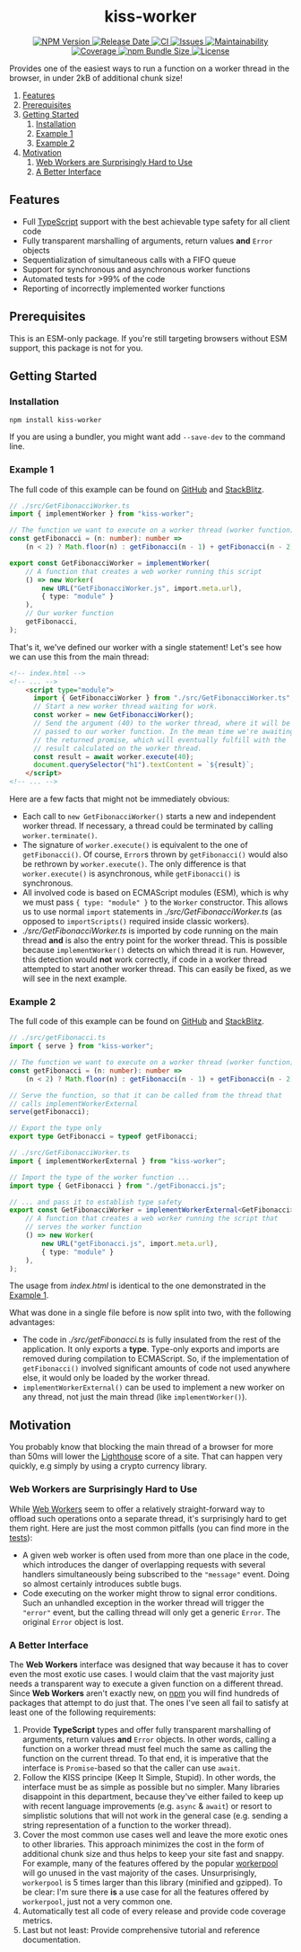 <h1 align="center">
  kiss-worker
</h1>
<p align="center">
  <a href="https://www.npmjs.com/package/kiss-worker">
    <img src="https://img.shields.io/npm/v/kiss-worker" alt="NPM Version">
  </a>
  <a href="https://github.com/andreashuber69/kiss-worker/releases">
    <img src="https://img.shields.io/github/release-date/andreashuber69/kiss-worker.svg" alt="Release Date">
  </a>
  <a href="https://github.com/andreashuber69/kiss-worker/actions/workflows/ci.yml">
    <img src="https://github.com/andreashuber69/kiss-worker/actions/workflows/ci.yml/badge.svg" alt="CI">
  </a>
  <a href="https://github.com/andreashuber69/kiss-worker/issues">
    <img src="https://img.shields.io/github/issues-raw/andreashuber69/kiss-worker.svg" alt="Issues">
  </a>
  <a href="https://codeclimate.com/github/andreashuber69/kiss-worker/maintainability">
    <img src="https://api.codeclimate.com/v1/badges/f3afec1c547d0c33bf94/maintainability" alt="Maintainability">
  </a>
  <a href="https://coveralls.io/github/andreashuber69/kiss-worker?branch=develop">
    <img src="https://coveralls.io/repos/github/andreashuber69/kiss-worker/badge.svg?branch=develop" alt="Coverage">
  </a>
  <a href="https://www.npmjs.com/package/kiss-worker?activeTab=code">
    <img src="https://img.shields.io/bundlephobia/minzip/kiss-worker" alt="npm Bundle Size">
  </a>
  <a href="https://github.com/andreashuber69/kiss-worker/blob/develop/LICENSE">
    <img src="https://img.shields.io/github/license/andreashuber69/kiss-worker.svg" alt="License">
  </a>
</p>

Provides one of the easiest ways to run a function on a worker thread in the browser, in under 2kB of additional chunk
size!

1. [Features](#features)
1. [Prerequisites](#prerequisites)
1. [Getting Started](#getting-started)
   1. [Installation](#installation)
   1. [Example 1](#example-1)
   1. [Example 2](#example-2)
1. [Motivation](#motivation)
   1. [Web Workers are Surprisingly Hard to Use](#web-workers-are-surprisingly-hard-to-use)
   1. [A Better Interface](#a-better-interface)

## Features

- Full [TypeScript](https://typescriptlang.org) support with the best achievable type safety for all client code
- Fully transparent marshalling of arguments, return values **and** `Error` objects
- Sequentialization of simultaneous calls with a FIFO queue
- Support for synchronous and asynchronous worker functions
- Automated tests for >99% of the code
- Reporting of incorrectly implemented worker functions

## Prerequisites

This is an ESM-only package. If you're still targeting browsers without ESM support, this package is not for you.

## Getting Started

### Installation

`npm install kiss-worker`

If you are using a bundler, you might want add `--save-dev` to the command line.

### Example 1

The full code of this example can be found on [GitHub](https://github.com/andreashuber69/kiss-worker-demo1) and
[StackBlitz](https://stackblitz.com/~/github.com/andreashuber69/kiss-worker-demo1).

```ts
// ./src/GetFibonacciWorker.ts
import { implementWorker } from "kiss-worker";

// The function we want to execute on a worker thread (worker function)
const getFibonacci = (n: number): number =>
    (n < 2) ? Math.floor(n) : getFibonacci(n - 1) + getFibonacci(n - 2);

export const GetFibonacciWorker = implementWorker(
    // A function that creates a web worker running this script
    () => new Worker(
        new URL("GetFibonacciWorker.js", import.meta.url),
        { type: "module" }
    ),
    // Our worker function
    getFibonacci,
);
```

That's it, we've defined our worker with a single statement! Let's see how we can use this from the main thread:

```html
<!-- index.html -->
<!-- ... -->
    <script type="module">
      import { GetFibonacciWorker } from "./src/GetFibonacciWorker.ts";
      // Start a new worker thread waiting for work.
      const worker = new GetFibonacciWorker();
      // Send the argument (40) to the worker thread, where it will be
      // passed to our worker function. In the mean time we're awaiting
      // the returned promise, which will eventually fulfill with the
      // result calculated on the worker thread.
      const result = await worker.execute(40);
      document.querySelector("h1").textContent = `${result}`;
    </script>
<!-- ... -->
```

Here are a few facts that might not be immediately obvious:

- Each call to `new GetFibonacciWorker()` starts a new and independent worker thread. If necessary, a thread could be
  terminated by calling `worker.terminate()`.
- The signature of `worker.execute()` is equivalent to the one of `getFibonacci()`. Of course, `Error`s thrown by
  `getFibonacci()` would also be rethrown by `worker.execute()`. The only difference is that `worker.execute()` is
  asynchronous, while `getFibonacci()` is synchronous.
- All involved code is based on ECMAScript modules (ESM), which is why we must pass `{ type: "module" }` to the `Worker`
  constructor. This allows us to use normal `import` statements in *./src/GetFibonacciWorker.ts* (as opposed to
  `importScripts()` required inside classic workers).
- *./src/GetFibonacciWorker.ts* is imported by code running on the main thread **and** is also the entry point for the
  worker thread. This is possible because `implementWorker()` detects on which thread it is run. However, this detection
  would **not** work correctly, if code in a worker thread attempted to start another worker thread. This can easily be
  fixed, as we will see in the next example.

### Example 2

The full code of this example can be found on [GitHub](https://github.com/andreashuber69/kiss-worker-demo2) and
[StackBlitz](https://stackblitz.com/~/github.com/andreashuber69/kiss-worker-demo2).

```ts
// ./src/getFibonacci.ts
import { serve } from "kiss-worker";

// The function we want to execute on a worker thread (worker function)
const getFibonacci = (n: number): number =>
    (n < 2) ? Math.floor(n) : getFibonacci(n - 1) + getFibonacci(n - 2);

// Serve the function, so that it can be called from the thread that
// calls implementWorkerExternal
serve(getFibonacci);

// Export the type only
export type GetFibonacci = typeof getFibonacci;
```

```ts
// ./src/GetFibonacciWorker.ts
import { implementWorkerExternal } from "kiss-worker";

// Import the type of the worker function ...
import type { GetFibonacci } from "./getFibonacci.js";

// ... and pass it to establish type safety
export const GetFibonacciWorker = implementWorkerExternal<GetFibonacci>(
    // A function that creates a web worker running the script that
    // serves the worker function
    () => new Worker(
        new URL("getFibonacci.js", import.meta.url),
        { type: "module" }
    ),
);
```

The usage from *index.html* is identical to the one demonstrated in the [Example 1](#example-1).

What was done in a single file before is now split into two, with the following advantages:

- The code in *./src/getFibonacci.ts* is fully insulated from the rest of the application. It only exports a **type**.
  Type-only exports and imports are removed during compilation to ECMAScript. So, if the implementation of
  `getFibonacci()` involved significant amounts of code not used anywhere else, it would only be loaded by the worker
  thread.
- `implementWorkerExternal()` can be used to implement a new worker on any thread, not just the main thread (like
   `implementWorker()`).

## Motivation

You probably know that blocking the main thread of a browser for more than 50ms will lower the
[Lighthouse](https://developer.chrome.com/docs/lighthouse/overview/) score of a site. That can happen very quickly,
e.g simply by using a crypto currency library.

### Web Workers are Surprisingly Hard to Use

While [Web Workers](https://developer.mozilla.org/en-US/docs/Web/API/Web_Workers_API) seem to offer a relatively
straight-forward way to offload such operations onto a separate thread, it's surprisingly hard to get them right. Here
are just the most common pitfalls (you can find more in the
[tests](https://github.com/andreashuber69/kiss-worker/blob/develop/src/implementWorker.spec.ts)):

- A given web worker is often used from more than one place in the code, which introduces the danger of overlapping
  requests with several handlers simultaneously being subscribed to the `"message"` event. Doing so almost
  certainly introduces subtle bugs.
- Code executing on the worker might throw to signal error conditions. Such an unhandled exception in the worker thread
  will trigger the `"error"` event, but the calling thread will only get a generic `Error`. The original `Error` object
  is lost.

### A Better Interface

The **Web Workers** interface was designed that way because it has to cover even the most exotic use cases. I would
claim that the vast majority just needs a transparent way to execute a given function on a different thread. Since
**Web Workers** aren't exactly new, on [npm](https://npmjs.com) you will find hundreds of packages that attempt to
do just that. The ones I've seen all fail to satisfy at least one of the following requirements:

1. Provide **TypeScript** types and offer fully transparent marshalling of arguments, return values **and** `Error`
   objects. In other words, calling a function on a worker thread must feel much the same as calling the function
   on the current thread. To that end, it is imperative that the interface is `Promise`-based so that the caller can
   use `await`.
2. Follow the KISS principe (Keep It Simple, Stupid). In other words, the interface must be as simple as possible but
   no simpler. Many libraries disappoint in this department, because they've either failed to keep up with recent
   language improvements (e.g. `async` & `await`) or resort to simplistic solutions that will not work in the general
   case (e.g. sending a string representation of a function to the worker thread).
3. Cover the most common use cases well and leave the more exotic ones to other libraries. This approach minimizes the
   cost in the form of additional chunk size and thus helps to keep your site fast and snappy. For example,
   many of the features offered by the popular [workerpool](https://www.npmjs.com/package/workerpool) will go unused in
   the vast majority of the cases. Unsurprisingly, `workerpool` is 5 times larger than this library (minified and
   gzipped). To be clear: I'm sure there **is** a use case for all the features offered by `workerpool`, just not a very
   common one.
4. Automatically test all code of every release and provide code coverage metrics.
5. Last but not least: Provide comprehensive tutorial and reference documentation.
